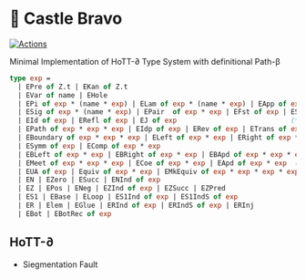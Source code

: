 🧊 Castle Bravo
===============

[![Actions](https://github.com/groupoid/castle.bravo/workflows/opam/badge.svg)](https://github.com/groupoid/castle.bravo/actions)

Minimal Implementation of HoTT-∂ Type System with definitional Path-β

```OCaml
type exp =
  | EPre of Z.t | EKan of Z.t                                                 (* cosmos *)
  | EVar of name | EHole                                                   (* variables *)
  | EPi of exp * (name * exp) | ELam of exp * (name * exp) | EApp of exp * exp     (* Π *)
  | ESig of exp * (name * exp) | EPair  of exp * exp | EFst of exp | ESnd of exp   (* Σ *)
  | EId of exp | ERefl of exp | EJ of exp                            (* strict equality *)
  | EPath of exp * exp * exp | EIdp of exp | ERev of exp | ETrans of exp * exp  (* path *)
  | EBoundary of exp * exp * exp | ELeft of exp * exp | ERight of exp * exp        (* ∂ *)
  | ESymm of exp | EComp of exp * exp                                              (* ∂ *)
  | EBLeft of exp * exp | EBRight of exp * exp | EBApd of exp * exp * exp * exp    (* ∂ *)
  | EMeet of exp * exp * exp | ECoe of exp * exp | EApd of exp * exp  (* Kan operations *)
  | EUA of exp | Equiv of exp * exp | EMkEquiv of exp * exp * exp * exp   (* univalence *)
  | EN | EZero | ESucc | ENInd of exp                                              (* N *)
  | EZ | EPos | ENeg | EZInd of exp | EZSucc | EZPred                              (* Z *)
  | ES1 | EBase | ELoop | ES1Ind of exp | ES1IndS of exp                          (* S¹ *)
  | ER | Elem | EGlue | ERInd of exp | ERIndS of exp | ERInj                       (* R *)
  | EBot | EBotRec of exp                                                          (* ⊥ *)
```

HoTT-∂
------

* Siegmentation Fault
